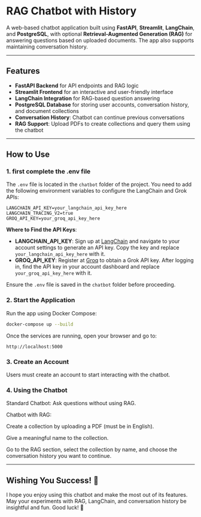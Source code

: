 # RAG Chatbot with History

A web-based chatbot application built using **FastAPI**, **Streamlit**, **LangChain**, and **PostgreSQL**, with optional **Retrieval-Augmented Generation (RAG)** for answering questions based on uploaded documents. The app also supports maintaining conversation history.

---

## Features

- **FastAPI Backend** for API endpoints and RAG logic  
- **Streamlit Frontend** for an interactive and user-friendly interface  
- **LangChain Integration** for RAG-based question answering  
- **PostgreSQL Database** for storing user accounts, conversation history, and document collections  
- **Conversation History**: Chatbot can continue previous conversations  
- **RAG Support**: Upload PDFs to create collections and query them using the chatbot  

---

## How to Use
### 1. first complete the .env file 
The `.env` file is located in the `chatbot` folder of the project. You need to add the following environment variables to configure the LangChain and Grok APIs:

```env
LANGCHAIN_API_KEY=your_langchain_api_key_here
LANGCHAIN_TRACING_V2=true
GROQ_API_KEY=your_groq_api_key_here
```

**Where to Find the API Keys**:
- **LANGCHAIN_API_KEY**: Sign up at [LangChain](https://www.langchain.com/) and navigate to your account settings to generate an API key. Copy the key and replace `your_langchain_api_key_here` with it.
- **GROQ_API_KEY**: Register at [Groq](https://groq.com/) to obtain a Grok API key. After logging in, find the API key in your account dashboard and replace `your_groq_api_key_here` with it.

Ensure the `.env` file is saved in the `chatbot` folder before proceeding.
### 2. Start the Application

Run the app using Docker Compose:

```bash
docker-compose up --build
```
Once the services are running, open your browser and go to:

```arduino
http://localhost:5000
```
### 3. Create an Account
Users must create an account to start interacting with the chatbot.

### 4. Using the Chatbot

Standard Chatbot: Ask questions without using RAG.

Chatbot with RAG:

Create a collection by uploading a PDF (must be in English).

Give a meaningful name to the collection.

Go to the RAG section, select the collection by name, and choose the conversation history you want to continue.

---

## Wishing You Success! 🎉

I hope you enjoy using this chatbot and make the most out of its features. May your experiments with RAG, LangChain, and conversation history be insightful and fun. Good luck! 🚀


